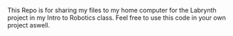 This Repo is for sharing my files to my home computer for the Labrynth project in my Intro to Robotics class.
Feel free to use this code in your own project aswell.
